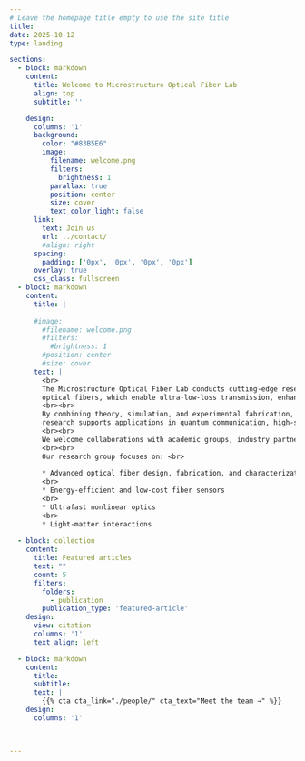 ```yaml
---
# Leave the homepage title empty to use the site title
title:
date: 2025-10-12
type: landing

sections:
  - block: markdown
    content:
      title: Welcome to Microstructure Optical Fiber Lab
      align: top
      subtitle: ''

    design:
      columns: '1'
      background:
        color: "#83B5E6"
        image: 
          filename: welcome.png
          filters:
            brightness: 1
          parallax: true
          position: center
          size: cover
          text_color_light: false
      link:
        text: Join us
        url: ../contact/
        #align: right
      spacing:
        padding: ['0px', '0px', '0px', '0px']
      overlay: true
      css_class: fullscreen
  - block: markdown
    content:
      title: |
        
      #image:
        #filename: welcome.png
        #filters:
          #brightness: 1
        #position: center
        #size: cover
      text: |
        <br>
        The Microstructure Optical Fiber Lab conducts cutting-edge research on advanced fiber technologies that control and guide light in new ways. Our work focuses on microstructured, hollow-core, and anti-resonant
        optical fibers, which enable ultra-low-loss transmission, enhanced nonlinear performance, and precise optical sensing.
        <br><br>
        By combining theory, simulation, and experimental fabrication, we aim to understand the underlying physics of light propagation in complex fiber geometries and translate that knowledge into practical designs. Our
        research supports applications in quantum communication, high-speed data transmission, laser systems, and biomedical imaging.
        <br><br>
        We welcome collaborations with academic groups, industry partners, and students interested in shaping the next generation of photonic technologies.
        <br><br>
        Our research group focuses on: <br>
    
        * Advanced optical fiber design, fabrication, and characterization
        <br>
        * Energy-efficient and low-cost fiber sensors
        <br>
        * Ultrafast nonlinear optics
        <br>
        * Light-matter interactions
  
  - block: collection
    content:
      title: Featured articles
      text: ""
      count: 5
      filters:
        folders:
          - publication
        publication_type: 'featured-article'
    design:
      view: citation
      columns: '1'
      text_align: left

  - block: markdown
    content:
      title:
      subtitle:
      text: |
        {{% cta cta_link="./people/" cta_text="Meet the team →" %}}
    design:
      columns: '1'

  

---
```


